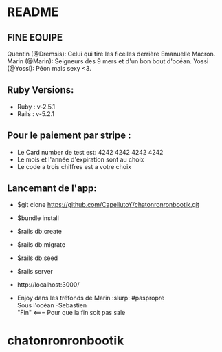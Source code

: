 # README
## FINE EQUIPE
  Quentin (@Dremsis): Celui qui tire les ficelles derrière Emanuelle Macron.
  Marin (@Marin): Seigneurs des 9 mers et d'un bon bout d'océan.
  Yossi (@Yossi): Péon mais sexy <3.
## Ruby Versions:

* Ruby : v-2.5.1
* Rails : v-5.2.1
## Pour le paiement par stripe :
* Le Card number de test est: 4242 4242 4242 4242
* Le mois et l'année d'expiration sont au choix
* Le code a trois chiffres est a votre choix
## Lancemant de l'app:

* $git clone https://github.com/CapellutoY/chatonronronbootik.git

* $bundle install

* $rails db:create

* $rails db:migrate

* $rails db:seed

* $rails server

*  http://localhost:3000/

* Enjoy dans les tréfonds de Marin :slurp: #paspropre</br>
Sous l'océan -Sebastien</br>
"Fin" <=== Pour que la fin soit pas sale</br>
# chatonronronbootik
